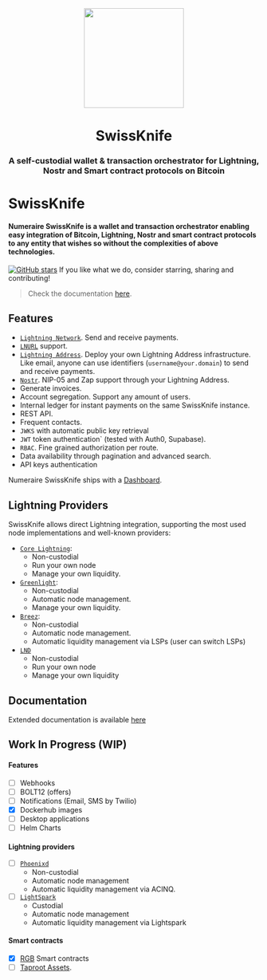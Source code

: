 <div align="center">
  <img src="https://numeraire.fra1.cdn.digitaloceanspaces.com/development/LOGO_FULL_PNG_color_dark_9d58514132.png" height="200"/>
  <h1>SwissKnife</h1>
  <h3>A self-custodial wallet & transaction orchestrator for Lightning, Nostr and Smart contract protocols on Bitcoin</h3>
</div>

# SwissKnife

#### Numeraire SwissKnife is a wallet and transaction orchestrator enabling easy integration of Bitcoin, Lightning, Nostr and smart contract protocols to any entity that wishes so without the complexities of above technologies.

[![GitHub stars](https://img.shields.io/github/stars/bitcoin-numeraire/swissknife.svg?style=social&label=Star&maxAge=1)](https://github.com/bitcoin-numeraire/swissknife/stargazers)
If you like what we do, consider starring, sharing and contributing!

> Check the documentation [here](https://docs.numeraire.tech/swissknife).

## Features

- [`Lightning Network`](https://github.com/lnurl/luds). Send and receive payments.
- [`LNURL`](https://github.com/lnurl/luds) support.
- [`Lightning Address`](https://lightningaddress.com/). Deploy your own Lightning Address infrastructure. Like email, anyone can use identifiers (`username@your.domain`) to send and receive payments.
- [`Nostr`](https://github.com/nostr-protocol/nips/blob/master/05.md). NIP-05 and Zap support through your Lightning Address.
- Generate invoices.
- Account segregation. Support any amount of users.
- Internal ledger for instant payments on the same SwissKnife instance.
- REST API.
- Frequent contacts.
- `JWKS` with automatic public key retrieval
- `JWT` token authentication` (tested with Auth0, Supabase).
- `RBAC`. Fine grained authorization per route.
- Data availability through pagination and advanced search.
- API keys authentication

Numeraire SwissKnife ships with a [Dashboard](https://github.com/bitcoin-numeraire/swissknife-dashboard).

## Lightning Providers

SwissKnife allows direct Lightning integration, supporting the most used node implementations and well-known providers:

- [`Core Lightning`](https://corelightning.org/):
  - Non-custodial
  - Run your own node
  - Manage your own liquidity.
- [`Greenlight`](https://blockstream.com/lightning/greenlight/):
  - Non-custodial
  - Automatic node management.
  - Manage your own liquidity.
- [`Breez`](https://breez.technology/sdk/):
  - Non-custodial
  - Automatic node management.
  - Automatic liquidity management via LSPs (user can switch LSPs)
- [`LND`](https://github.com/lightningnetwork/lnd)
  - Non-custodial
  - Run your own node
  - Manage your own liquidity

## Documentation

Extended documentation is available [here](https://docs.numeraire.tech/swissknife)

## Work In Progress (WIP)

#### Features

- [ ] Webhooks
- [ ] BOLT12 (offers)
- [ ] Notifications (Email, SMS by Twilio)
- [x] Dockerhub images
- [ ] Desktop applications
- [ ] Helm Charts

#### Lightning providers

- [ ] [`Phoenixd`](https://phoenix.acinq.co/server)
  - Non-custodial
  - Automatic node management
  - Automatic liquidity management via ACINQ.
- [ ] [`LightSpark`](https://www.lightspark.com/)
  - Custodial
  - Automatic node management
  - Automatic liquidity management via Lightspark

#### Smart contracts

- [x] [RGB](https://rgb.tech/) Smart contracts
- [ ] [Taproot Assets](https://docs.lightning.engineering/the-lightning-network/taproot-assets).
